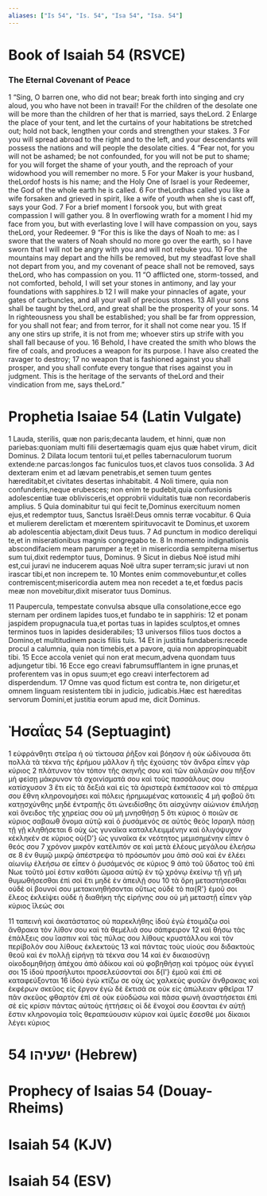 ```yaml
---
aliases: ["Is 54", "Is. 54", "Isa 54", "Isa. 54"]
---
```



# Book of Isaiah 54 (RSVCE)

### The Eternal Covenant of Peace
1 “Sing, O barren one, who did not bear; break forth into singing and cry aloud, you who have not been in travail! For the children of the desolate one will be more than the children of her that is married, says theLord.
2 Enlarge the place of your tent, and let the curtains of your habitations be stretched out; hold not back, lengthen your cords and strengthen your stakes.
3 For you will spread abroad to the right and to the left, and your descendants will possess the nations and will people the desolate cities.
4 “Fear not, for you will not be ashamed; be not confounded, for you will not be put to shame; for you will forget the shame of your youth, and the reproach of your widowhood you will remember no more.
5 For your Maker is your husband, theLordof hosts is his name; and the Holy One of Israel is your Redeemer, the God of the whole earth he is called.
6 For theLordhas called you like a wife forsaken and grieved in spirit, like a wife of youth when she is cast off, says your God.
7 For a brief moment I forsook you, but with great compassion I will gather you.
8 In overflowing wrath for a moment I hid my face from you, but with everlasting love I will have compassion on you, says theLord, your Redeemer.
9 “For this is like the days of Noah to me: as I swore that the waters of Noah should no more go over the earth, so I have sworn that I will not be angry with you and will not rebuke you.
10 For the mountains may depart and the hills be removed, but my steadfast love shall not depart from you, and my covenant of peace shall not be removed, says theLord, who has compassion on you.
11 “O afflicted one, storm-tossed, and not comforted, behold, I will set your stones in antimony, and lay your foundations with sapphires.b
12 I will make your pinnacles of agate, your gates of carbuncles, and all your wall of precious stones.
13 All your sons shall be taught by theLord, and great shall be the prosperity of your sons.
14 In righteousness you shall be established; you shall be far from oppression, for you shall not fear; and from terror, for it shall not come near you.
15 If any one stirs up strife, it is not from me; whoever stirs up strife with you shall fall because of you.
16 Behold, I have created the smith who blows the fire of coals, and produces a weapon for its purpose. I have also created the ravager to destroy;
17 no weapon that is fashioned against you shall prosper, and you shall confute every tongue that rises against you in judgment. This is the heritage of the servants of theLord and their vindication from me, says theLord.”


# Prophetia Isaiae 54 (Latin Vulgate)

1 Lauda, sterilis, quæ non paris;decanta laudem, et hinni, quæ non pariebas:quoniam multi filii desertæmagis quam ejus quæ habet virum, dicit Dominus.
2 Dilata locum tentorii tui,et pelles tabernaculorum tuorum extende:ne parcas:longos fac funiculos tuos,et clavos tuos consolida.
3 Ad dexteram enim et ad lævam penetrabis,et semen tuum gentes hæreditabit,et civitates desertas inhabitabit.
4 Noli timere, quia non confunderis,neque erubesces; non enim te pudebit,quia confusionis adolescentiæ tuæ oblivisceris,et opprobrii viduitatis tuæ non recordaberis amplius.
5 Quia dominabitur tui qui fecit te,Dominus exercituum nomen ejus,et redemptor tuus, Sanctus Israël:Deus omnis terræ vocabitur.
6 Quia et mulierem derelictam et mœrentem spirituvocavit te Dominus,et uxorem ab adolescentia abjectam,dixit Deus tuus.
7 Ad punctum in modico dereliqui te,et in miserationibus magnis congregabo te.
8 In momento indignationis abscondifaciem meam parumper a te;et in misericordia sempiterna misertus sum tui,dixit redemptor tuus, Dominus.
9 Sicut in diebus Noë istud mihi est,cui juravi ne inducerem aquas Noë ultra super terram;sic juravi ut non irascar tibi,et non increpem te.
10 Montes enim commovebuntur,et colles contremiscent;misericordia autem mea non recedet a te,et fœdus pacis meæ non movebitur,dixit miserator tuus Dominus.

11 Paupercula, tempestate convulsa absque ulla consolatione,ecce ego sternam per ordinem lapides tuos,et fundabo te in sapphiris:
12 et ponam jaspidem propugnacula tua,et portas tuas in lapides sculptos,et omnes terminos tuos in lapides desiderabiles;
13 universos filios tuos doctos a Domino,et multitudinem pacis filiis tuis.
14 Et in justitia fundaberis:recede procul a calumnia, quia non timebis,et a pavore, quia non appropinquabit tibi.
15 Ecce accola veniet qui non erat mecum,advena quondam tuus adjungetur tibi.
16 Ecce ego creavi fabrumsufflantem in igne prunas,et proferentem vas in opus suum;et ego creavi interfectorem ad disperdendum.
17 Omne vas quod fictum est contra te, non dirigetur,et omnem linguam resistentem tibi in judicio, judicabis.Hæc est hæreditas servorum Domini,et justitia eorum apud me, dicit Dominus.


# Ἠσαΐας 54 (Septuagint)

1 εὐφράνθητι στεῖρα ἡ οὐ τίκτουσα ῥῆξον καὶ βόησον ἡ οὐκ ὠδίνουσα ὅτι πολλὰ τὰ τέκνα τῆς ἐρήμου μᾶλλον ἢ τῆς ἐχούσης τὸν ἄνδρα εἶπεν γὰρ κύριος
2 πλάτυνον τὸν τόπον τῆς σκηνῆς σου καὶ τῶν αὐλαιῶν σου πῆξον μὴ φείσῃ μάκρυνον τὰ σχοινίσματά σου καὶ τοὺς πασσάλους σου κατίσχυσον
3 ἔτι εἰς τὰ δεξιὰ καὶ εἰς τὰ ἀριστερὰ ἐκπέτασον καὶ τὸ σπέρμα σου ἔθνη κληρονομήσει καὶ πόλεις ἠρημωμένας κατοικιεῖς
4 μὴ φοβοῦ ὅτι κατῃσχύνθης μηδὲ ἐντραπῇς ὅτι ὠνειδίσθης ὅτι αἰσχύνην αἰώνιον ἐπιλήσῃ καὶ ὄνειδος τῆς χηρείας σου οὐ μὴ μνησθήσῃ
5 ὅτι κύριος ὁ ποιῶν σε κύριος σαβαωθ ὄνομα αὐτῷ καὶ ὁ ῥυσάμενός σε αὐτὸς θεὸς Ισραηλ πάσῃ τῇ γῇ κληθήσεται
6 οὐχ ὡς γυναῖκα καταλελειμμένην καὶ ὀλιγόψυχον κέκληκέν σε κύριος οὐ{D'} ὡς γυναῖκα ἐκ νεότητος μεμισημένην εἶπεν ὁ θεός σου
7 χρόνον μικρὸν κατέλιπόν σε καὶ μετὰ ἐλέους μεγάλου ἐλεήσω σε
8 ἐν θυμῷ μικρῷ ἀπέστρεψα τὸ πρόσωπόν μου ἀπὸ σοῦ καὶ ἐν ἐλέει αἰωνίῳ ἐλεήσω σε εἶπεν ὁ ῥυσάμενός σε κύριος
9 ἀπὸ τοῦ ὕδατος τοῦ ἐπὶ Νωε τοῦτό μοί ἐστιν καθότι ὤμοσα αὐτῷ ἐν τῷ χρόνῳ ἐκείνῳ τῇ γῇ μὴ θυμωθήσεσθαι ἐπὶ σοὶ ἔτι μηδὲ ἐν ἀπειλῇ σου
10 τὰ ὄρη μεταστήσεσθαι οὐδὲ οἱ βουνοί σου μετακινηθήσονται οὕτως οὐδὲ τὸ πα{R'} ἐμοῦ σοι ἔλεος ἐκλείψει οὐδὲ ἡ διαθήκη τῆς εἰρήνης σου οὐ μὴ μεταστῇ εἶπεν γὰρ κύριος ἵλεώς σοι

11 ταπεινὴ καὶ ἀκατάστατος οὐ παρεκλήθης ἰδοὺ ἐγὼ ἑτοιμάζω σοὶ ἄνθρακα τὸν λίθον σου καὶ τὰ θεμέλιά σου σάπφειρον
12 καὶ θήσω τὰς ἐπάλξεις σου ἴασπιν καὶ τὰς πύλας σου λίθους κρυστάλλου καὶ τὸν περίβολόν σου λίθους ἐκλεκτοὺς
13 καὶ πάντας τοὺς υἱούς σου διδακτοὺς θεοῦ καὶ ἐν πολλῇ εἰρήνῃ τὰ τέκνα σου
14 καὶ ἐν δικαιοσύνῃ οἰκοδομηθήσῃ ἀπέχου ἀπὸ ἀδίκου καὶ οὐ φοβηθήσῃ καὶ τρόμος οὐκ ἐγγιεῖ σοι
15 ἰδοὺ προσήλυτοι προσελεύσονταί σοι δ{I'} ἐμοῦ καὶ ἐπὶ σὲ καταφεύξονται
16 ἰδοὺ ἐγὼ κτίζω σε οὐχ ὡς χαλκεὺς φυσῶν ἄνθρακας καὶ ἐκφέρων σκεῦος εἰς ἔργον ἐγὼ δὲ ἔκτισά σε οὐκ εἰς ἀπώλειαν φθεῖραι
17 πᾶν σκεῦος φθαρτόν ἐπὶ σὲ οὐκ εὐοδώσω καὶ πᾶσα φωνὴ ἀναστήσεται ἐπὶ σὲ εἰς κρίσιν πάντας αὐτοὺς ἡττήσεις οἱ δὲ ἔνοχοί σου ἔσονται ἐν αὐτῇ ἔστιν κληρονομία τοῖς θεραπεύουσιν κύριον καὶ ὑμεῖς ἔσεσθέ μοι δίκαιοι λέγει κύριος


# 54 ישעיהו (Hebrew)


# Prophecy of Isaias 54 (Douay-Rheims)


# Isaiah 54 (KJV)


# Isaiah 54 (ESV)

